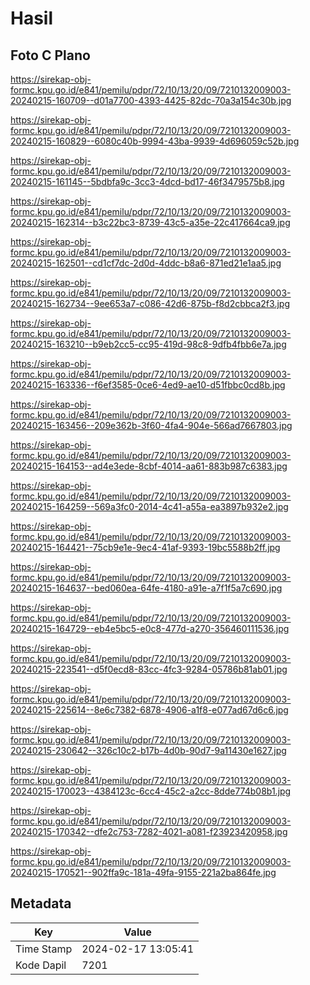 # Hasil

## Foto C Plano

https://sirekap-obj-formc.kpu.go.id/e841/pemilu/pdpr/72/10/13/20/09/7210132009003-20240215-160709--d01a7700-4393-4425-82dc-70a3a154c30b.jpg

https://sirekap-obj-formc.kpu.go.id/e841/pemilu/pdpr/72/10/13/20/09/7210132009003-20240215-160829--6080c40b-9994-43ba-9939-4d696059c52b.jpg

https://sirekap-obj-formc.kpu.go.id/e841/pemilu/pdpr/72/10/13/20/09/7210132009003-20240215-161145--5bdbfa9c-3cc3-4dcd-bd17-46f3479575b8.jpg

https://sirekap-obj-formc.kpu.go.id/e841/pemilu/pdpr/72/10/13/20/09/7210132009003-20240215-162314--b3c22bc3-8739-43c5-a35e-22c417664ca9.jpg

https://sirekap-obj-formc.kpu.go.id/e841/pemilu/pdpr/72/10/13/20/09/7210132009003-20240215-162501--cd1cf7dc-2d0d-4ddc-b8a6-871ed21e1aa5.jpg

https://sirekap-obj-formc.kpu.go.id/e841/pemilu/pdpr/72/10/13/20/09/7210132009003-20240215-162734--9ee653a7-c086-42d6-875b-f8d2cbbca2f3.jpg

https://sirekap-obj-formc.kpu.go.id/e841/pemilu/pdpr/72/10/13/20/09/7210132009003-20240215-163210--b9eb2cc5-cc95-419d-98c8-9dfb4fbb6e7a.jpg

https://sirekap-obj-formc.kpu.go.id/e841/pemilu/pdpr/72/10/13/20/09/7210132009003-20240215-163336--f6ef3585-0ce6-4ed9-ae10-d51fbbc0cd8b.jpg

https://sirekap-obj-formc.kpu.go.id/e841/pemilu/pdpr/72/10/13/20/09/7210132009003-20240215-163456--209e362b-3f60-4fa4-904e-566ad7667803.jpg

https://sirekap-obj-formc.kpu.go.id/e841/pemilu/pdpr/72/10/13/20/09/7210132009003-20240215-164153--ad4e3ede-8cbf-4014-aa61-883b987c6383.jpg

https://sirekap-obj-formc.kpu.go.id/e841/pemilu/pdpr/72/10/13/20/09/7210132009003-20240215-164259--569a3fc0-2014-4c41-a55a-ea3897b932e2.jpg

https://sirekap-obj-formc.kpu.go.id/e841/pemilu/pdpr/72/10/13/20/09/7210132009003-20240215-164421--75cb9e1e-9ec4-41af-9393-19bc5588b2ff.jpg

https://sirekap-obj-formc.kpu.go.id/e841/pemilu/pdpr/72/10/13/20/09/7210132009003-20240215-164637--bed060ea-64fe-4180-a91e-a7f1f5a7c690.jpg

https://sirekap-obj-formc.kpu.go.id/e841/pemilu/pdpr/72/10/13/20/09/7210132009003-20240215-164729--eb4e5bc5-e0c8-477d-a270-356460111536.jpg

https://sirekap-obj-formc.kpu.go.id/e841/pemilu/pdpr/72/10/13/20/09/7210132009003-20240215-223541--d5f0ecd8-83cc-4fc3-9284-05786b81ab01.jpg

https://sirekap-obj-formc.kpu.go.id/e841/pemilu/pdpr/72/10/13/20/09/7210132009003-20240215-225614--8e6c7382-6878-4906-a1f8-e077ad67d6c6.jpg

https://sirekap-obj-formc.kpu.go.id/e841/pemilu/pdpr/72/10/13/20/09/7210132009003-20240215-230642--326c10c2-b17b-4d0b-90d7-9a11430e1627.jpg

https://sirekap-obj-formc.kpu.go.id/e841/pemilu/pdpr/72/10/13/20/09/7210132009003-20240215-170023--4384123c-6cc4-45c2-a2cc-8dde774b08b1.jpg

https://sirekap-obj-formc.kpu.go.id/e841/pemilu/pdpr/72/10/13/20/09/7210132009003-20240215-170342--dfe2c753-7282-4021-a081-f23923420958.jpg

https://sirekap-obj-formc.kpu.go.id/e841/pemilu/pdpr/72/10/13/20/09/7210132009003-20240215-170521--902ffa9c-181a-49fa-9155-221a2ba864fe.jpg


## Metadata

| Key        | Value               |
| ---------- | ------------------- |
| Time Stamp | 2024-02-17 13:05:41 |
| Kode Dapil | 7201                |



